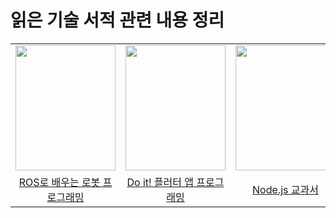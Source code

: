 # 읽은 기술 서적 관련 내용 정리
||||||
|:---:|:---:|:---:|:---:|:---:|
|<img src="https://user-images.githubusercontent.com/87363461/188297802-a5194e29-27c6-430d-8520-24957e6eb35b.JPG" width="160" height="200">|<img src="https://user-images.githubusercontent.com/87363461/188298069-326e218c-2fd7-454b-97d1-416fcffa07ca.PNG" width="160" height="200">|<img src="https://user-images.githubusercontent.com/87363461/188312633-fa972fea-d3fd-4655-b5bb-52a8f6d8d1d5.JPG" width="160" height="200">|
|[ROS로 배우는 로봇 프로그래밍](https://github.com/JeHeeYu/Book-Reviews/tree/main/ROS%EB%A1%9C%20%EB%B0%B0%EC%9A%B0%EB%8A%94%20%EB%A1%9C%EB%B4%87%20%ED%94%84%EB%A1%9C%EA%B7%B8%EB%9E%98%EB%B0%8D)|[Do it! 플러터 앱 프로그래밍](https://github.com/JeHeeYu/Book-Reviews/tree/main/Do%20it!%20%ED%94%8C%EB%9F%AC%ED%84%B0%20%EC%95%B1%20%ED%94%84%EB%A1%9C%EA%B7%B8%EB%9E%98%EB%B0%8D)|[Node.js 교과서](https://github.com/JeHeeYu/Book-Reviews/tree/main/Node.js%20%EA%B5%90%EA%B3%BC%EC%84%9C)|

<br>
<br>
